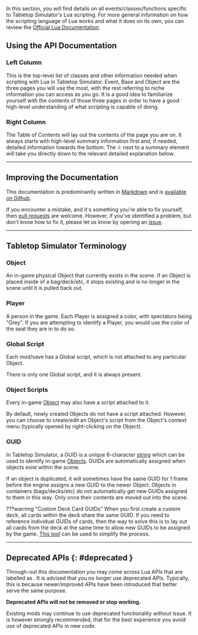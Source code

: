 In this section, you will find details on all events/classes/functions specific to Tabletop Simulator's Lua scripting.
For more general information on how the scripting language of Lua works and what it does on its own, you can review
the [Official Lua Documentation](https://www.lua.org/docs.html).

## Using the API Documentation

### Left Column

This is the top-level list of classes and other information needed when scripting with Lua in Tabletop Simulator. Event, Base and Object are the three pages you will use the most, with the rest referring to niche information you can access as you go. It is a good idea to familiarize yourself with the contents of those three pages in order to have a good high-level understanding of what scripting is capable of doing.

### Right Column

The Table of Contents will lay out the contents of the page you are on. It always starts with high-level summary information first and, if needed, detailed information towards the bottom. The :i: next to a summary element will take you directly down to the relevant detailed explanation below.

---

## Improving the Documentation

This documentation is predominantly written in [Markdown](https://www.markdownguide.org/getting-started/) and is
[available on Github](https://github.com/Berserk-Games/Tabletop-Simulator-API).

If you encounter a mistake, and it's something you're able to fix yourself, then
[pull requests](https://docs.github.com/en/github/collaborating-with-issues-and-pull-requests/about-pull-requests) are
welcome. However, if you've identified a problem, but don't know how to fix it, please let us know by opening an
[issue](https://github.com/Berserk-Games/Tabletop-Simulator-API/issues).

---

## Tabletop Simulator Terminology

### Object

An in-game physical Object that currently exists in the scene. If an Object is placed inside of a bag/deck/etc, it stops existing and is no longer in the scene until it is pulled back out.

### Player

A person in the game. Each Player is assigned a color, with spectators being "Grey". If you are attempting to identify a Player, you would use the color of the seat they are in to do so.

### Global Script

Each mod/save has a Global script, which is not attached to any particular Object.

There is only one Global script, and it is always present.

### Object Scripts

Every in-game [Object](object.md) may also have a script attached to it.

By default, newly created Objects do not have a script attached. However, you can choose to create/edit an Object's
script from the Object's context menu (typically opened by right-clicking on the Object).

### GUID

In Tabletop Simulator, a GUID is a unique 6-character [string](types.md) which can be used to identify in-game [Objects](object.md). GUIDs are automatically assigned when objects exist within the scene.

If an object is duplicated, it will sometimes have the same GUID for 1 frame before the engine assigns a new GUID to the newer Object. Objects in containers (bags/decks/etc) do not automatically get new GUIDs assigned to them in this way. Only once their contents are moved out into the scene.

???warning "Custom Deck Card GUIDs"
	When you first create a custom deck, all cards within the deck share the same GUID. If you need to reference individual GUIDs of cards, then the way to solve this is to lay out all cards from the deck at the same time to allow new GUIDs to be assigned by the game. [This tool](http://steamcommunity.com/sharedfiles/filedetails/?id=1180142950) can be used to simplify the process.

---

## Deprecated APIs {: #deprecated }

Through-out this documentation you may come across Lua APIs that are labelled as [<span class="tag deprecated"></span>](intro.md#deprecated). It is advised that you no longer use deprecated APIs. Typically, this is because newer/improved APIs have been introduced that better serve the same purpose.

**Deprecated APIs will _not_ be removed or stop working.**

Existing mods may continue to use deprecated functionality without issue. It is however strongly recommended, that for the best experience you avoid use of deprecated APIs in new code.
